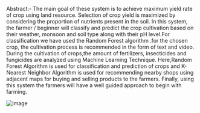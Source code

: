 Abstract:-
       The main goal of these system is to achieve maximum yield rate of crop using land resource.
Selection of crop yield is maximized by considering the proportion of nutrients present in the soil. In
this system, the farmer / beginner will classify and predict the crop cultivation based on their weather,
monsoon and soil type along with their pH level.For classification we have used the Random Forest
algorithm .for the chosen crop, the cultivation process is recommended in the form of text and video.
During the cultivation of crops,the amount of fertilizers, insecticides and fungicides are analyzed
using Machine Learning Technique. Here,Random Forest Algorithm is used for classification and
prediction of crops and K-Nearest Neighbor Algorithm is used for recommending nearby shops using
adjacent maps for buying and selling products to the farmers. Finally, using this system the farmers
will have a well guided approach to begin with farming.

![image](https://user-images.githubusercontent.com/68458509/128522899-5a5505ee-60b8-459d-be32-1e367d1e8c2a.png)



